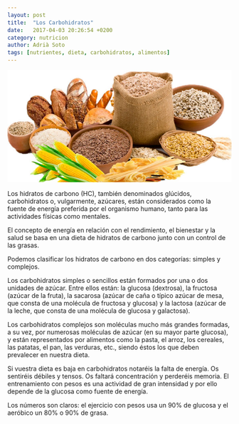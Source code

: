 ```yaml
---
layout: post
title:  "Los Carbohidratos"
date:   2017-04-03 20:26:54 +0200
category: nutricion
author: Adrià Soto
tags: [nutrientes, dieta, carbohidratos, alimentos]
---
```

![Fuentes de carbohidratos](/assets/fuentes-de-carbohidratos.jpg)

Los hidratos de carbono (HC), también denominados glúcidos, carbohidratos o, vulgarmente, 
azúcares, están considerados como la fuente de energía preferida por el organismo humano, 
tanto para las actividades físicas como mentales.

El concepto de energía en relación con el rendimiento, el bienestar y la salud se basa en 
una dieta de hidratos de carbono junto con un control de las grasas.

<!--excerpt-->

Podemos clasificar los hidratos de carbono en dos categorías: simples y complejos.

Los carbohidratos simples o sencillos están formados por una o dos unidades de azúcar. Entre 
ellos están: la glucosa (dextrosa), la fructosa (azúcar de la fruta), la sacarosa (azúcar de 
caña o típico azúcar de mesa, que consta de una molécula de fructosa y glucosa) y la lactosa 
(azúcar de la leche, que consta de una molécula de glucosa y galactosa).

Los carbohidratos complejos son moléculas mucho más grandes formadas, a su vez, por numerosas 
moléculas de azúcar (en su mayor parte glucosa), y están representados por alimentos como la pasta, 
el arroz, los cereales, las patatas, el pan, las verduras, etc., siendo éstos los que deben 
prevalecer en nuestra dieta.

Si vuestra dieta es baja en carbohidratos notaréis la falta de energía. Os sentiréis débiles y 
tensos. Os faltará concentración y perderéis memoria. El entrenamiento con pesos es una actividad 
de gran intensidad y por ello depende de la glucosa como fuente de energía.

Los números son claros: el ejercicio con pesos usa un 90% de glucosa y el aeróbico un 80% o 90% de grasa. 
